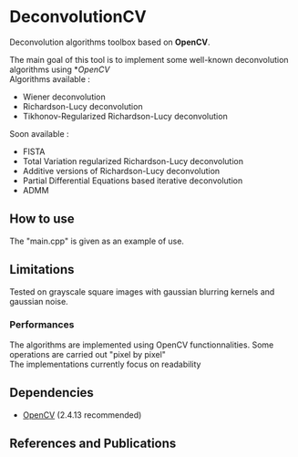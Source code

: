 # DeconvolutionCV
Deconvolution algorithms toolbox based on **OpenCV**.  

The main goal of this tool is to implement some well-known deconvolution algorithms using **OpenCV*  
Algorithms available :  
- Wiener deconvolution  
- Richardson-Lucy deconvolution
- Tikhonov-Regularized Richardson-Lucy deconvolution

Soon available :  
- FISTA
- Total Variation regularized Richardson-Lucy deconvolution
- Additive versions of Richardson-Lucy deconvolution
- Partial Differential Equations based iterative deconvolution
- ADMM

## How to use

The "main.cpp" is given as an example of use.

## Limitations
Tested on grayscale square images with gaussian blurring kernels and gaussian noise.

### Performances
The algorithms are implemented using OpenCV functionnalities. Some operations are carried out "pixel by pixel"  
The implementations currently focus on readability  

## Dependencies

- [OpenCV](http://opencv.org/) (2.4.13 recommended)

## References and Publications
